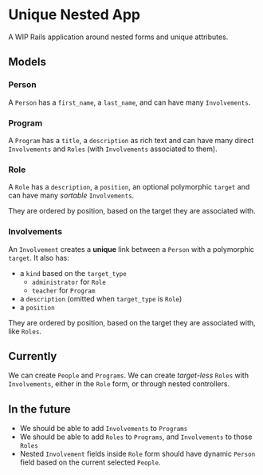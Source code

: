 # Unique Nested App

A WIP Rails application around nested forms and unique attributes.

## Models

### Person

A `Person` has a `first_name`, a `last_name`, and can have many `Involvements`.

### Program

A `Program` has a `title`, a `description` as rich text and can have many direct `Involvements` and `Roles` (with `Involvements` associated to them).

### Role

A `Role` has a `description`, a `position`, an optional polymorphic `target` and can have many *sortable* `Involvements`.

They are ordered by position, based on the target they are associated with.

### Involvements

An `Involvement` creates a **unique** link between a `Person` with a polymorphic `target`. It also has:
  - a `kind` based on the `target_type`
    - `administrator` for `Role`
    - `teacher` for `Program`
  - a `description` (omitted when `target_type` is `Role`)
  - a `position`

They are ordered by position, based on the target they are associated with, like `Roles`.

## Currently

We can create `People` and `Programs`. We can create *target-less* `Roles` with `Involvements`, either in the `Role` form, or through nested controllers.

## In the future

- We should be able to add `Involvements` to `Programs`
- We should be able to add `Roles` to `Programs`, and `Involvements` to those `Roles`
- Nested `Involvement` fields inside `Role` form should have dynamic `Person` field based on the current selected `People`.
